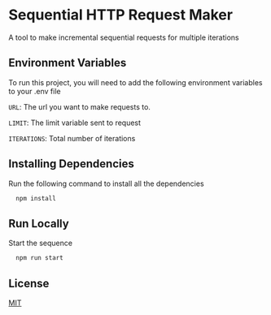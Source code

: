 
# Sequential HTTP Request Maker

A tool to make incremental sequential requests for multiple iterations

## Environment Variables

To run this project, you will need to add the following environment variables to your .env file

`URL`: The url you want to make requests to.

`LIMIT`: The limit variable sent to request

`ITERATIONS`: Total number of iterations

## Installing Dependencies

Run the following command to install all the dependencies

```bash
  npm install
```

## Run Locally

Start the sequence

```bash
  npm run start
```

## License

[MIT](license)
